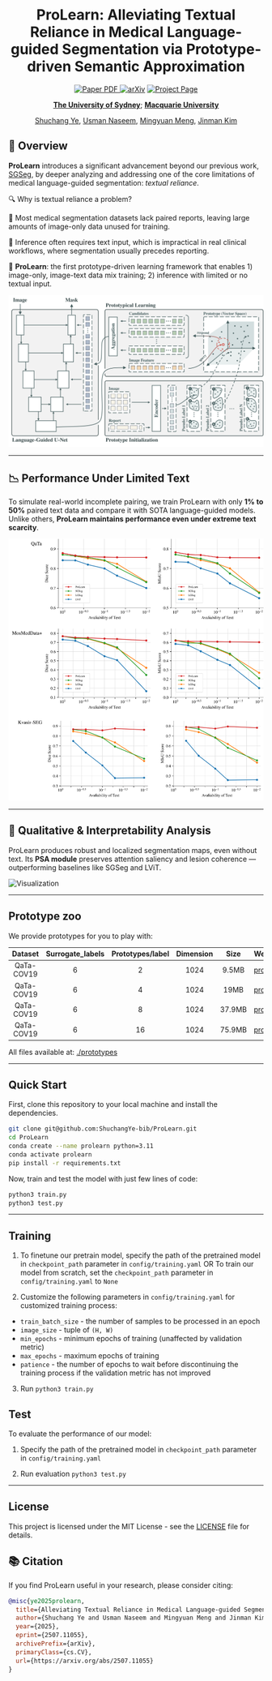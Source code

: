 <div align="center">
<h1>ProLearn: Alleviating Textual Reliance in Medical Language-guided Segmentation via Prototype-driven Semantic Approximation</h1>

<a href="https://arxiv.org/pdf/2507.11055" target="_blank" rel="noopener noreferrer">
  <img src="https://img.shields.io/badge/Paper-ProLearn" alt="Paper PDF">
</a>
<a href="https://arxiv.org/abs/2507.11055"><img src="https://img.shields.io/badge/arXiv-2507.11055-b31b1b.svg" alt="arXiv"></a>
<a href="https://shuchangye-bib.github.io/websites/ProLearn/prolearn.html"><img src="https://img.shields.io/badge/Project_Page-green" alt="Project Page"></a>

**[The University of Sydney](https://www.sydney.edu.au)**; **[Macquarie University](https://www.mq.edu.au)**

[Shuchang Ye](https://shuchangye-bib.github.io), [Usman Naseem](https://researchers.mq.edu.au/en/persons/usman-naseem), [Mingyuan Meng](https://mungomeng.github.io), [Jinman Kim](https://www.sydney.edu.au/engineering/about/our-people/academic-staff/jinman-kim.html)
</div>

## 🚀 Overview

**ProLearn** introduces a significant advancement beyond our previous work, [SGSeg](https://github.com/ShuchangYe-bib/SGSeg), by deeper analyzing and addressing one of the core limitations of medical language-guided segmentation: *textual reliance*.

🔍 Why is textual reliance a problem?

📝 Most medical segmentation datasets lack paired reports, leaving large amounts of image-only data unused for training.

📝 Inference often requires text input, which is impractical in real clinical workflows, where segmentation usually precedes reporting.

🧠 **ProLearn**: the first prototype-driven learning framework that enables 1) image-only, image-text data mix training; 2) inference with limited or no textual input.

![ProLearn](./assets/figures/prolearn.svg)

---

## 📉 Performance Under Limited Text

To simulate real-world incomplete pairing, we train ProLearn with only **1% to 50%** paired text data and compare it with SOTA language-guided models. Unlike others, **ProLearn maintains performance even under extreme text scarcity**.

![Degradation](./assets/figures/degradation.svg)

---

## 🔬 Qualitative & Interpretability Analysis

ProLearn produces robust and localized segmentation maps, even without text. Its **PSA module** preserves attention saliency and lesion coherence — outperforming baselines like SGSeg and LViT.

![Visualization](./assets/figures/visualization.svg)

---

## Prototype zoo
We provide prototypes for you to play with:


| Dataset    | Surrogate_labels | Prototypes/label | Dimension  | Size   | Weights   |
|:----------:|:----------------:|:----------------:|:----------:|:------:|:----------|
| QaTa-COV19 |        6         |        2         |    1024    |  9.5MB | [prototype_qata_6_2_1024](https://github.com/ShuchangYe-bib/ProLearn/blob/main/prototypes/prototype_qata_6_2_1024_contrastive.pkl) |
| QaTa-COV19 |        6         |        4         |    1024    |   19MB | [prototype_qata_6_4_1024](https://github.com/ShuchangYe-bib/ProLearn/blob/main/prototypes/prototype_qata_6_4_1024_contrastive.pkl) |
| QaTa-COV19 |        6         |        8         |    1024    | 37.9MB | [prototype_qata_6_8_1024](https://github.com/ShuchangYe-bib/ProLearn/blob/main/prototypes/prototype_qata_6_8_1024_contrastive.pkl) |
| QaTa-COV19 |        6         |       16         |    1024    | 75.9MB | [prototype_qata_6_16_1024](https://github.com/ShuchangYe-bib/ProLearn/blob/main/prototypes/prototype_qata_6_16_1024_contrastive.pkl) |

All files available at: [./prototypes](https://github.com/ShuchangYe-bib/ProLearn/tree/main/prototypes)

---

## Quick Start

First, clone this repository to your local machine and install the dependencies. 

```bash
git clone git@github.com:ShuchangYe-bib/ProLearn.git
cd ProLearn
conda create --name prolearn python=3.11
conda activate prolearn
pip install -r requirements.txt
```

Now, train and test the model with just few lines of code:

```bash
python3 train.py
python3 test.py
```

---

## Training

1. To finetune our pretrain model, specify the path of the pretrained model in ```checkpoint_path``` parameter in ```config/training.yaml```
OR
To train our model from scratch, set the ```checkpoint_path``` parameter in ```config/training.yaml``` to ```None```

2. Customize the following parameters in ```config/training.yaml``` for customized training process:
- ```train_batch_size``` -  the number of samples to be processed in an epoch
- ```image_size``` - tuple of ```(H, W)```
- ```min_epochs``` - minimum epochs of training (unaffected by validation metric)
- ```max_epochs``` - maximum epochs of training
- ```patience``` - the number of epochs to wait before discontinuing the training process if the validation metric has not improved

3. Run ```python3 train.py```

## Test
To evaluate the performance of our model:
1. Specify the path of the pretrained model in ```checkpoint_path``` parameter in ```config/training.yaml```

2. Run evaluation ```python3 test.py```

---

## License
This project is licensed under the MIT License - see the [LICENSE](LICENSE) file for details.

## 📚 Citation

If you find ProLearn useful in your research, please consider citing:

```bibtex
@misc{ye2025prolearn,
  title={Alleviating Textual Reliance in Medical Language-guided Segmentation via Prototype-driven Semantic Approximation},
  author={Shuchang Ye and Usman Naseem and Mingyuan Meng and Jinman Kim},
  year={2025},
  eprint={2507.11055},
  archivePrefix={arXiv},
  primaryClass={cs.CV},
  url={https://arxiv.org/abs/2507.11055}
}
```
